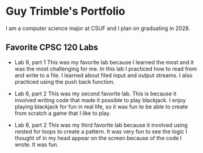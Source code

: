 
# Guy Trimble's Portfolio

I am a computer science major at CSUF and I plan on graduating in 2028.

## Favorite CPSC 120 Labs

* Lab 9, part 1
This was my favorite lab because I learned the most and it was the most challenging for me. In this lab I practiced how to read from and write to a file. I learned about filed input and output streams. I also practiced using the push back function.

* Lab 6, part 2
This was my second favorite lab. This is because it involved writing code that made it possible to play blackjack. I enjoy playing blackjack for fun in real life, so it was fun to be able to create from scratch a game that I like to play.

* Lab 8, part 2
This was my third favorite lab because it involved using nested for loops to create a pattern. It was very fun to see the logic I thought of in my head appear on the screen because of the code I wrote. It was fun.
